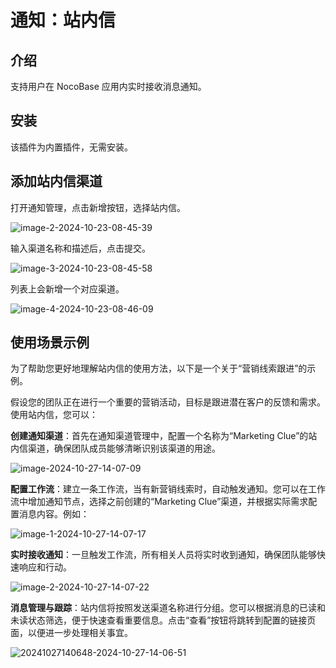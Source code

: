 # 通知：站内信

<PluginInfo name="notification-in-app-message"></PluginInfo>

## 介绍

支持用户在 NocoBase 应用内实时接收消息通知。

## 安装

该插件为内置插件，无需安装。

## 添加站内信渠道

打开通知管理，点击新增按钮，选择站内信。

![image-2-2024-10-23-08-45-39](https://static-docs.nocobase.com/image-2-2024-10-23-08-45-39.png)

输入渠道名称和描述后，点击提交。

![image-3-2024-10-23-08-45-58](https://static-docs.nocobase.com/image-3-2024-10-23-08-45-58.png)

列表上会新增一个对应渠道。

![image-4-2024-10-23-08-46-09](https://static-docs.nocobase.com/image-4-2024-10-23-08-46-09.png)

## 使用场景示例

为了帮助您更好地理解站内信的使用方法，以下是一个关于“营销线索跟进”的示例。

假设您的团队正在进行一个重要的营销活动，目标是跟进潜在客户的反馈和需求。使用站内信，您可以：

**创建通知渠道**：首先在通知渠道管理中，配置一个名称为“Marketing Clue”的站内信渠道，确保团队成员能够清晰识别该渠道的用途。
  
  ![image-2024-10-27-14-07-09](https://static-docs.nocobase.com/image-2024-10-27-14-07-09.png)


**配置工作流**：建立一条工作流，当有新营销线索时，自动触发通知。您可以在工作流中增加通知节点，选择之前创建的“Marketing Clue”渠道，并根据实际需求配置消息内容。例如：

![image-1-2024-10-27-14-07-17](https://static-docs.nocobase.com/image-1-2024-10-27-14-07-17.png)

**实时接收通知**：一旦触发工作流，所有相关人员将实时收到通知，确保团队能够快速响应和行动。

![image-2-2024-10-27-14-07-22](https://static-docs.nocobase.com/image-2-2024-10-27-14-07-22.png)

**消息管理与跟踪**：站内信将按照发送渠道名称进行分组。您可以根据消息的已读和未读状态筛选，便于快速查看重要信息。点击“查看”按钮将跳转到配置的链接页面，以便进一步处理相关事宜。

![20241027140648-2024-10-27-14-06-51](https://static-docs.nocobase.com/20241027140648-2024-10-27-14-06-51.png)

